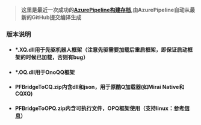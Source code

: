 > #### 这里是最近一次成功的[AzurePipeline构建存档](https://dev.azure.com/gaoxinhong2004/PFBridge/_build?definitionId=2&view=runs&statusFilter=succeeded),由AzurePipeline自动从最新的GitHub提交编译生成
### 版本说明
 - #### *.XQ.dll用于先驱机器人框架（注意先驱需要加载后重启框架，即保证启动框架的时候已加载，否则有bug）
 - #### *.OQ.dll用于OnoQQ框架
 - <h4>PFBridgeToCQ.zip内含dll和json，用于原酷Q加载器(如Mirai Native和CQXQ)</h4>
 - #### PFBridgeToOPQ.zip内含可执行文件，OPQ框架使用（支持linux：[参考信息](https://github.com/traceless0929/Traceless.OPQ)）